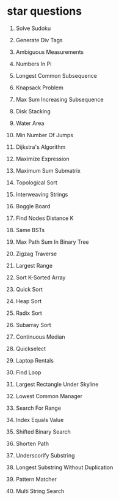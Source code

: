 # star questions

1. Solve Sudoku

2. Generate Div Tags

3. Ambiguous Measurements

4. Numbers In Pi

5. Longest Common Subsequence

6. Knapsack Problem

7. Max Sum Increasing Subsequence

8. Disk Stacking

9. Water Area

10. Min Number Of Jumps

11. Dijkstra's Algorithm

12. Maximize Expression

13. Maximum Sum Submatrix

14. Topological Sort

15. Interweaving Strings

16. Boggle Board

17. Find Nodes Distance K

18. Same BSTs

19. Max Path Sum In Binary Tree

20. Zigzag Traverse

21. Largest Range

22. Sort K-Sorted Array

23. Quick Sort

24. Heap Sort

25. Radix Sort

26. Subarray Sort

27. Continuous Median

28. Quickselect

29. Laptop Rentals

30. Find Loop

31. Largest Rectangle Under Skyline

32. Lowest Common Manager

33. Search For Range

34. Index Equals Value

35. Shifted Binary Search

36. Shorten Path

37. Underscorify Substring

38. Longest Substring Without Duplication

39. Pattern Matcher

40. Multi String Search
